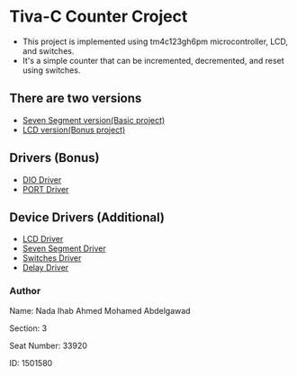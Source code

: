 <h1> Tiva-C Counter Croject </h1>

<ul>
  <li>
    This project is implemented using tm4c123gh6pm microcontroller, LCD, and switches.
  </li>
  <li>
    It's a simple counter that can be incremented, decremented, and reset using switches.
  </li>
</ul>


<h2>There are two versions</h2>
<ul>
  <li>
    <a href="https://github.com/NadaIhabAhmed/Tiva-C-counter-project-/tree/master/Basic%20Project">Seven Segment version(Basic project)</a>
  </li>
  <li>
    <a href="https://github.com/NadaIhabAhmed/Tiva-C-counter-project-/tree/Bonus/Bonus%20Project%20using%20LCD%20and%20Drivers">LCD version(Bonus project)</a>
  </li>
</ul>


<h2>Drivers (Bonus)</h2>
<ul>
  <li>
    <a href="https://github.com/NadaIhabAhmed/Tiva-C-counter-project-/tree/Bonus/DIO%20Driver">DIO Driver</a>
  </li>
  <li>
    <a href="https://github.com/NadaIhabAhmed/Tiva-C-counter-project-/tree/Bonus/PORT%20Driver">PORT Driver</a>
  </li>
</ul>


<h2>Device Drivers (Additional)</h2>
<ul>
  <li>
    <a href="https://github.com/NadaIhabAhmed/Tiva-C-counter-project-/tree/Bonus/LCD%20Driver">LCD Driver</a>
  </li>
  <li>
    <a href="https://github.com/NadaIhabAhmed/Tiva-C-counter-project-/tree/master/Seven%20Segment%20Driver">Seven Segment Driver</a>
  </li>
  <li>    
    <a href="https://github.com/NadaIhabAhmed/Tiva-C-counter-project-/tree/master/Switch%20Driver">Switches Driver</a>
  </li>
  <li>
    <a href="https://github.com/NadaIhabAhmed/Tiva-C-counter-project-/tree/master/Delay%20Driver">Delay Driver</a>
  </li>
</ul>

<h3>Author</h3>

Name: Nada Ihab Ahmed Mohamed Abdelgawad

Section: 3

Seat Number: 33920

ID: 1501580
